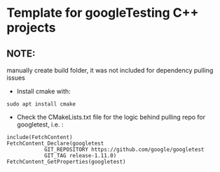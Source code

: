 # Template for googleTesting C++ projects

## NOTE: 

manually create build folder, it was not included for dependency pulling issues

+ Install cmake with:

```
sudo apt install cmake
```

+ Check the CMakeLists.txt file for the logic behind pulling repo for googletest, i.e. :

```
include(FetchContent)
FetchContent_Declare(googletest
            GIT_REPOSITORY https://github.com/google/googletest
            GIT_TAG release-1.11.0)
FetchContent_GetProperties(googletest)
```
